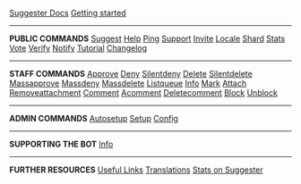 [Suggester Docs](home.md)
[Getting started](getting-started.md)

---

**PUBLIC COMMANDS**
[Suggest](all/suggest.md)
[Help](all/help.md)
[Ping](all/ping.md)
[Support](all/support.md)
[Invite](all/invite.md)
[Locale](all/locale.md)
[Shard](all/shard.md)
[Stats](all/stats.md)
[Vote](all/vote.md)
[Verify](all/verify.md)
[Notify](all/notify.md)
[Tutorial](all/tutorial.md)
[Changelog](all/changelog.md)

---

**STAFF COMMANDS**
[Approve](staff/approve.md)
[Deny](staff/deny.md)
[Silentdeny](staff/silentdeny.md)
[Delete](staff/delete.md)
[Silentdelete](staff/silentdelete.md)
[Massapprove](staff/massapprove.md)
[Massdeny](staff/massdeny.md)
[Massdelete](staff/massdelete.md)
[Listqueue](staff/listqueue.md)
[Info](staff/info.md)
[Mark](staff/mark.md)
[Attach](staff/attach.md)
[Removeattachment](staff/removeattachment.md)
[Comment](staff/comment.md)
[Acomment](staff/acomment.md)
[Deletecomment](staff/deletecomment.md)
[Block](staff/block.md)
[Unblock](staff/unblock.md)

---

**ADMIN COMMANDS**
[Autosetup](admin/autosetup.md)
[Setup](admin/setup.md)
[Config](admin/config.md)

---

**SUPPORTING THE BOT**
[Info](supporting/info.md)

---

**FURTHER RESOURCES**
[Useful Links](usefullinks.md)
[Translations](translation.md)
[Stats on Suggester](botstats.md)
